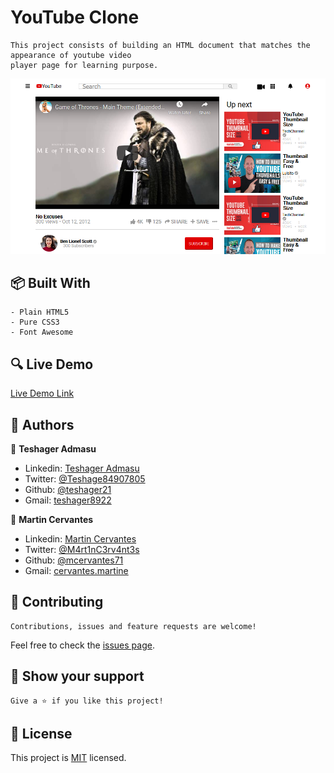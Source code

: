 # YouTube Clone

    This project consists of building an HTML document that matches the appearance of youtube video
    player page for learning purpose.

![screenshot](./screenshot.png)

## :package: Built With

    - Plain HTML5
    - Pure CSS3
    - Font Awesome

## :mag: Live Demo

[Live Demo Link](https://mcervantes71.github.io/YouTubeClone/index.html)

## :busts_in_silhouette: Authors

👤 **Teshager Admasu**

- Linkedin: [Teshager Admasu](https://www.linkedin.com/in/teshager-admasu-0000011a2/)
- Twitter: [@Teshage84907805](https://twitter.com/Teshage84907805)
- Github: [@teshager21](https://github.com/teshager21)
- Gmail: [teshager8922](mailto:teshager8922@gmail.com)

👤 **Martin Cervantes**

- Linkedin: [Martin Cervantes](https://www.linkedin.com/in/cervantesmartin/)
- Twitter: [@M4rt1nC3rv4nt3s](https://twitter.com/M4rt1nC3rv4nt3s)
- Github: [@mcervantes71](https://github.com/mcervantes71)
- Gmail: [cervantes.martine](mailto:cervantes.martine@gmail.com)

## 🤝 Contributing

    Contributions, issues and feature requests are welcome!

Feel free to check the [issues page](../../issues).

## :star2: Show your support

    Give a ⭐️ if you like this project!

## 📝 License

This project is [MIT](lic.url) licensed.
